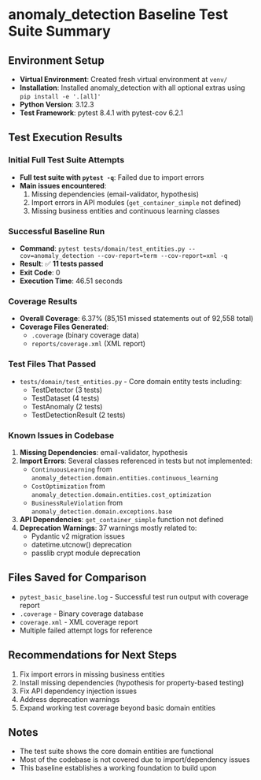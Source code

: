 # anomaly_detection Baseline Test Suite Summary

## Environment Setup

- **Virtual Environment**: Created fresh virtual environment at `venv/`
- **Installation**: Installed anomaly_detection with all optional extras using `pip install -e '.[all]'`
- **Python Version**: 3.12.3
- **Test Framework**: pytest 8.4.1 with pytest-cov 6.2.1

## Test Execution Results

### Initial Full Test Suite Attempts
- **Full test suite with `pytest -q`**: Failed due to import errors
- **Main issues encountered**:
  1. Missing dependencies (email-validator, hypothesis)
  2. Import errors in API modules (`get_container_simple` not defined)
  3. Missing business entities and continuous learning classes

### Successful Baseline Run
- **Command**: `pytest tests/domain/test_entities.py --cov=anomaly_detection --cov-report=term --cov-report=xml -q`
- **Result**: ✅ **11 tests passed**
- **Exit Code**: 0
- **Execution Time**: 46.51 seconds

### Coverage Results
- **Overall Coverage**: 6.37% (85,151 missed statements out of 92,558 total)
- **Coverage Files Generated**:
  - `.coverage` (binary coverage data)
  - `reports/coverage.xml` (XML report)

### Test Files That Passed
- `tests/domain/test_entities.py` - Core domain entity tests including:
  - TestDetector (3 tests)
  - TestDataset (4 tests)
  - TestAnomaly (2 tests)
  - TestDetectionResult (2 tests)

### Known Issues in Codebase
1. **Missing Dependencies**: email-validator, hypothesis
2. **Import Errors**: Several classes referenced in tests but not implemented:
   - `ContinuousLearning` from `anomaly_detection.domain.entities.continuous_learning`
   - `CostOptimization` from `anomaly_detection.domain.entities.cost_optimization`
   - `BusinessRuleViolation` from `anomaly_detection.domain.exceptions.base`
3. **API Dependencies**: `get_container_simple` function not defined
4. **Deprecation Warnings**: 37 warnings mostly related to:
   - Pydantic v2 migration issues
   - datetime.utcnow() deprecation
   - passlib crypt module deprecation

## Files Saved for Comparison
- `pytest_basic_baseline.log` - Successful test run output with coverage report
- `.coverage` - Binary coverage database
- `coverage.xml` - XML coverage report
- Multiple failed attempt logs for reference

## Recommendations for Next Steps
1. Fix import errors in missing business entities
2. Install missing dependencies (hypothesis for property-based testing)
3. Fix API dependency injection issues
4. Address deprecation warnings
5. Expand working test coverage beyond basic domain entities

## Notes
- The test suite shows the core domain entities are functional
- Most of the codebase is not covered due to import/dependency issues
- This baseline establishes a working foundation to build upon
